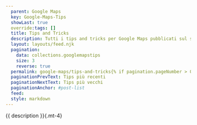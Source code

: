```yaml
---
  parent: Google Maps
  key: Google-Maps-Tips
  showLast: true
  override:tags: []
  title: Tips and Tricks
  description: Tutti i tips and tricks per Google Maps pubblicati sul sito.
  layout: layouts/feed.njk
  pagination:
    data: collections.googlemapstips
    size: 3
    reverse: true
  permalink: google-maps/tips-and-tricks{% if pagination.pageNumber > 0 %}/page/{{ pagination.pageNumber }}{% endif %}/
  paginationPrevText: Tips più recenti
  paginationNextText: Tips più vecchi
  paginationAnchor: #post-list
  feed:
  style: markdown
---
```


{{ description }}{.mt-4}

<div id="post-list" class="heading">
</div>
